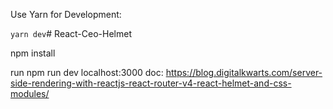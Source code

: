 Use Yarn for Development:

`yarn dev`# React-Ceo-Helmet

npm install

run 
npm run dev
  localhost:3000
doc: https://blog.digitalkwarts.com/server-side-rendering-with-reactjs-react-router-v4-react-helmet-and-css-modules/
